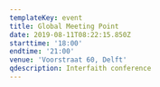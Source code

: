 ```yaml
---
templateKey: event
title: Global Meeting Point
date: 2019-08-11T08:22:15.850Z
starttime: '18:00'
endtime: '21:00'
venue: 'Voorstraat 60, Delft'
qdescription: Interfaith conference
---
```


